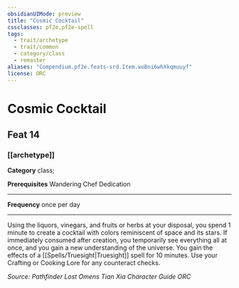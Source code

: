 ```yaml
---
obsidianUIMode: preview
title: "Cosmic Cocktail"
cssclasses: pf2e,pf2e-spell
tags:
  - trait/archetype
  - trait/common
  - category/class
  - remaster
aliases: "Compendium.pf2e.feats-srd.Item.woBni6whXkqmuuyf"
license: ORC
---
```

# Cosmic Cocktail
## Feat 14
### [[archetype]]

**Category** class; 



**Prerequisites** Wandering Chef Dedication
* * *
**Frequency** once per day

* * *

Using the liquors, vinegars, and fruits or herbs at your disposal, you spend 1 minute to create a cocktail with colors reminiscent of space and its stars. If immediately consumed after creation, you temporarily see everything all at once, and you gain a new understanding of the universe. You gain the effects of a [[Spells/Truesight|Truesight]] spell for 10 minutes. Use your Crafting or Cooking Lore for any counteract checks.

*Source: Pathfinder Lost Omens Tian Xia Character Guide*
*ORC*